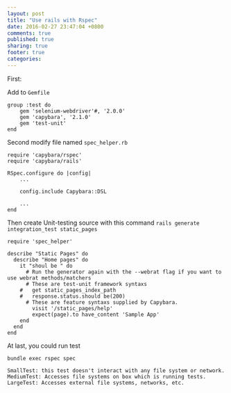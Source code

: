 ```yaml
---
layout: post
title: "Use rails with Rspec"
date: 2016-02-27 23:47:04 +0800
comments: true
published: true
sharing: true
footer: true
categories:
---
```


First:

Add to `Gemfile`

```
group :test do
    gem 'selenium-webdriver'#, '2.0.0'
    gem 'capybara', '2.1.0'
    gem 'test-unit'
end
```

Second modify file named `spec_helper.rb`

```
require 'capybara/rspec'
require 'capybara/rails'

RSpec.configure do |config|
    ...

    config.include Capybara::DSL

    ...
end
```


Then create Unit-testing source with this command `rails generate integration_test static_pages`

```
require 'spec_helper'

describe "Static Pages" do
  describe "Home pages" do
    it "shoul be " do
      # Run the generator again with the --webrat flag if you want to use webrat methods/matchers
      # These are test-unit framework syntaxs
    #   get static_pages_index_path
    #   response.status.should be(200)
      # These are feature syntaxs supplied by Capybara.
        visit '/static_pages/help'
        expect(page).to have_content 'Sample App'
    end
  end
end

```

At last, you could run test

```
bundle exec rspec spec
```

```
SmallTest: this test doesn't interact with any file system or network.
MediumTest: Accesses file systems on box which is running tests.
LargeTest: Accesses external file systems, networks, etc.
```
